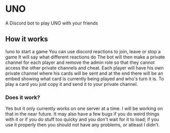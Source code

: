# UNO
A Discord bot to play UNO with your friends
## How it works
!uno to start a game
You can use discord reactions to join, leave or stop a game
It will say what different reactions do
The bot will then make a private channel for each player and remove the admin role so that they cannot access the other private channels and cheat.
Each player will have his own private channel where his cards will be sent and at the end there will be an embed showing what card is currently being played and who's turn it is.
To play a card you just copy it and send it to your private channel.
### Does it work?
Yes but it only currently works on one server at a time.
I will be working on that in the near future.
It may also have a few bugs if you do weird things with it or if you do stuff too quicky and you don't wait for it to load; if you use it properly then you should not have any problems, or atleast I didn't.


